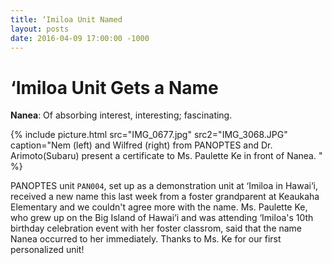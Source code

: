 ```yaml
---
title: ‘Imiloa Unit Named
layout: posts
date: 2016-04-09 17:00:00 -1000
---
```


# ‘Imiloa Unit Gets a Name

**Nanea**: Of absorbing interest, interesting; fascinating.

{% include picture.html src="IMG_0677.jpg" src2="IMG_3068.JPG" caption="Nem (left) and Wilfred (right) from PANOPTES and Dr. Arimoto(Subaru) present a certificate to Ms. Paulette Ke in front of Nanea. " %}

PANOPTES unit `PAN004`, set up as a demonstration unit at ‘Imiloa in Hawai‘i, received a new name this last week from a foster grandparent at Keaukaha Elementary and we couldn't agree more with the name. Ms. Paulette Ke, who grew up on the Big Island of Hawai‘i and was attending ‘Imiloa's 10th birthday celebration event with her foster classrom, said that the name Nanea occurred to her immediately. Thanks to Ms. Ke for our first personalized unit!
